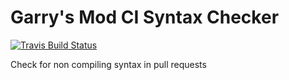 # Garry's Mod CI Syntax Checker

[![Travis Build Status](https://img.shields.io/travis/garrysmodlua/gtravis.svg?style=flat-square)](https://travis-ci.org/garrysmodlua/gtravis)

Check for non compiling syntax in pull requests
